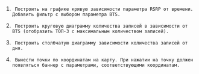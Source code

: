 1.      Построить на графике кривую зависимости параметра RSRP от времени. Добавить фильтр с выбором параметра BTS.
2.      Построить круговую диаграмму количества записей в зависимости от BTS (отобразить ТОП-3 с максимальным количеством записей).
3.      Построить столбчатую диаграмму зависимости количества записей от дня.
4.      Вынести точки по координатам на карту. При нажатии на точку должен появляться баннер с параметрами, соответствующими координатам.
